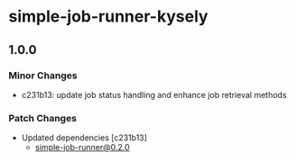 # simple-job-runner-kysely

## 1.0.0

### Minor Changes

- c231b13: update job status handling and enhance job retrieval methods

### Patch Changes

- Updated dependencies [c231b13]
  - simple-job-runner@0.2.0
